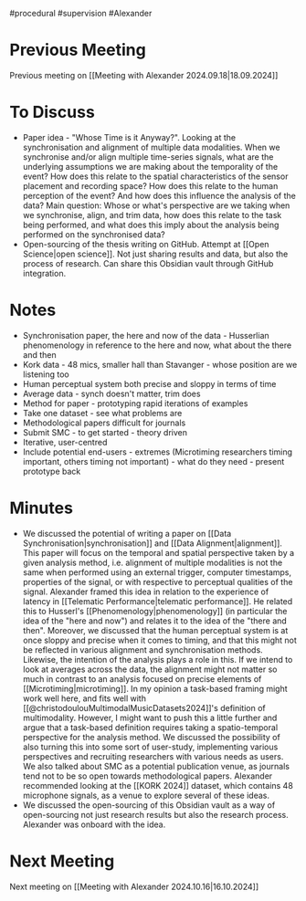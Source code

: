 #procedural #supervision #Alexander
# **Previous Meeting**

Previous meeting on [[Meeting with Alexander 2024.09.18|18.09.2024]]

# **To Discuss**

- Paper idea - "Whose Time is it Anyway?". Looking at the synchronisation and alignment of multiple data modalities. When we synchronise and/or align multiple time-series signals, what are the underlying assumptions we are making about the temporality of the event? How does this relate to the spatial characteristics of the sensor placement and recording space? How does this relate to the human perception of the event? And how does this influence the analysis of the data? Main question: Whose or what's perspective are we taking when we synchronise, align, and trim data, how does this relate to the task being performed, and what does this imply about the analysis being performed on the synchronised data?
- Open-sourcing of the thesis writing on GitHub. Attempt at [[Open Science|open science]]. Not just sharing results and data, but also the process of research. Can share this Obsidian vault through GitHub integration.
# **Notes**

- Synchronisation paper, the here and now of the data - Husserlian phenomenology in reference to the here and now, what about the there and then
- Kork data - 48 mics, smaller hall than Stavanger - whose position are we listening too
- Human perceptual system both precise and sloppy in terms of time
- Average data - synch doesn't matter, trim does
- Method for paper - prototyping rapid iterations of examples
- Take one dataset - see what problems are
- Methodological papers difficult for journals
- Submit SMC - to get started - theory driven
- Iterative, user-centred
- Include potential end-users - extremes (Microtiming researchers timing important, others timing not important) - what do they need - present prototype back

# **Minutes**

- We discussed the potential of writing a paper on [[Data Synchronisation|synchronisation]] and [[Data Alignment|alignment]]. This paper will focus on the temporal and spatial perspective taken by a given analysis method, i.e. alignment of multiple modalities is not the same when performed using an external trigger, computer timestamps, properties of the signal, or with respective to perceptual qualities of the signal. Alexander framed this idea in relation to the experience of latency in [[Telematic Performance|telematic performance]]. He related this to Husserl's [[Phenomenology|phenomenology]] (in particular the idea of the "here and now") and relates it to the idea of the "there and then". Moreover, we discussed that the human perceptual system is at once sloppy and precise when it comes to timing, and that this might not be reflected in various alignment and synchronisation methods. Likewise, the intention of the analysis plays a role in this. If we intend to look at averages across the data, the alignment might not matter so much in contrast to an analysis focused on precise elements of [[Microtiming|microtiming]]. In my opinion a task-based framing might work well here, and fits well with [[@christodoulouMultimodalMusicDatasets2024]]'s definition of multimodality. However, I might want to push this a little further and argue that a task-based definition requires taking a spatio-temporal perspective for the analysis method. We discussed the possibility of also turning this into some sort of user-study, implementing various perspectives and recruiting researchers with various needs as users. We also talked about SMC as a potential publication venue, as journals tend not to be so open towards methodological papers. Alexander recommended looking at the [[KORK 2024]] dataset, which contains 48 microphone signals, as a venue to explore several of these ideas.
- We discussed the open-sourcing of this Obsidian vault as a way of open-sourcing not just research results but also the research process. Alexander was onboard with the idea.
# **Next Meeting**

Next meeting on [[Meeting with Alexander 2024.10.16|16.10.2024]]



